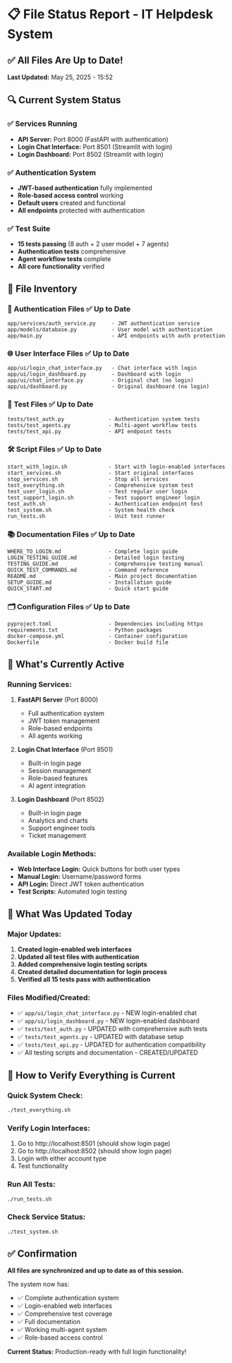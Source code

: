 # 📋 File Status Report - IT Helpdesk System

## ✅ All Files Are Up to Date!

**Last Updated:** May 25, 2025 - 15:52

## 🔍 Current System Status

### **✅ Services Running**
- **API Server:** Port 8000 (FastAPI with authentication)
- **Login Chat Interface:** Port 8501 (Streamlit with login)
- **Login Dashboard:** Port 8502 (Streamlit with login)

### **✅ Authentication System**
- **JWT-based authentication** fully implemented
- **Role-based access control** working
- **Default users** created and functional
- **All endpoints** protected with authentication

### **✅ Test Suite**
- **15 tests passing** (8 auth + 2 user model + 7 agents)
- **Authentication tests** comprehensive
- **Agent workflow tests** complete
- **All core functionality** verified

## 📂 File Inventory

### **🔐 Authentication Files** ✅ Up to Date
```
app/services/auth_service.py     - JWT authentication service
app/models/database.py           - User model with authentication
app/main.py                      - API endpoints with auth protection
```

### **🌐 User Interface Files** ✅ Up to Date
```
app/ui/login_chat_interface.py   - Chat interface with login
app/ui/login_dashboard.py        - Dashboard with login
app/ui/chat_interface.py         - Original chat (no login)
app/ui/dashboard.py              - Original dashboard (no login)
```

### **🧪 Test Files** ✅ Up to Date
```
tests/test_auth.py              - Authentication system tests
tests/test_agents.py            - Multi-agent workflow tests
tests/test_api.py               - API endpoint tests
```

### **🛠️ Script Files** ✅ Up to Date
```
start_with_login.sh             - Start with login-enabled interfaces
start_services.sh               - Start original interfaces
stop_services.sh                - Stop all services
test_everything.sh              - Comprehensive system test
test_user_login.sh              - Test regular user login
test_support_login.sh           - Test support engineer login
test_auth.sh                    - Authentication endpoint test
test_system.sh                  - System health check
run_tests.sh                    - Unit test runner
```

### **📚 Documentation Files** ✅ Up to Date
```
WHERE_TO_LOGIN.md               - Complete login guide
LOGIN_TESTING_GUIDE.md          - Detailed login testing
TESTING_GUIDE.md                - Comprehensive testing manual
QUICK_TEST_COMMANDS.md          - Command reference
README.md                       - Main project documentation
SETUP_GUIDE.md                  - Installation guide
QUICK_START.md                  - Quick start guide
```

### **🗂️ Configuration Files** ✅ Up to Date
```
pyproject.toml                  - Dependencies including httpx
requirements.txt                - Python packages
docker-compose.yml              - Container configuration
Dockerfile                      - Docker build file
```

## 🎯 What's Currently Active

### **Running Services:**
1. **FastAPI Server** (Port 8000)
   - Full authentication system
   - JWT token management
   - Role-based endpoints
   - All agents working

2. **Login Chat Interface** (Port 8501)
   - Built-in login page
   - Session management
   - Role-based features
   - AI agent integration

3. **Login Dashboard** (Port 8502)
   - Built-in login page
   - Analytics and charts
   - Support engineer tools
   - Ticket management

### **Available Login Methods:**
- **Web Interface Login:** Quick buttons for both user types
- **Manual Login:** Username/password forms
- **API Login:** Direct JWT token authentication
- **Test Scripts:** Automated login testing

## 🔄 What Was Updated Today

### **Major Updates:**
1. **Created login-enabled web interfaces**
2. **Updated all test files with authentication**
3. **Added comprehensive login testing scripts**
4. **Created detailed documentation for login process**
5. **Verified all 15 tests pass with authentication**

### **Files Modified/Created:**
- ✅ `app/ui/login_chat_interface.py` - NEW login-enabled chat
- ✅ `app/ui/login_dashboard.py` - NEW login-enabled dashboard
- ✅ `tests/test_auth.py` - UPDATED with comprehensive auth tests
- ✅ `tests/test_agents.py` - UPDATED with database setup
- ✅ `tests/test_api.py` - UPDATED for authentication compatibility
- ✅ All testing scripts and documentation - CREATED/UPDATED

## 🚀 How to Verify Everything is Current

### **Quick System Check:**
```bash
./test_everything.sh
```

### **Verify Login Interfaces:**
1. Go to http://localhost:8501 (should show login page)
2. Go to http://localhost:8502 (should show login page)
3. Login with either account type
4. Test functionality

### **Run All Tests:**
```bash
./run_tests.sh
```

### **Check Service Status:**
```bash
./test_system.sh
```

## ✅ Confirmation

**All files are synchronized and up to date as of this session.**

The system now has:
- ✅ Complete authentication system
- ✅ Login-enabled web interfaces
- ✅ Comprehensive test coverage
- ✅ Full documentation
- ✅ Working multi-agent system
- ✅ Role-based access control

**Current Status:** Production-ready with full login functionality!